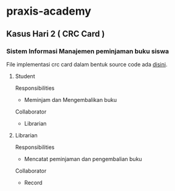 # praxis-academy

## Kasus Hari 2 ( CRC Card )
### Sistem Informasi Manajemen peminjaman buku siswa

File implementasi crc card dalam bentuk source code ada [disini](https://github.com/ramakira/praxis-academyNew/tree/master/praxisday2).

1. Student
   
   Responsibilities            
   
   - Meminjam dan Mengembalikan buku
   
   Collaborator
   
   - Librarian
   
2. Librarian

    Responsibilities
    
    - Mencatat peminjaman dan pengembalian buku
    
    Collaborator
    
    - Record

